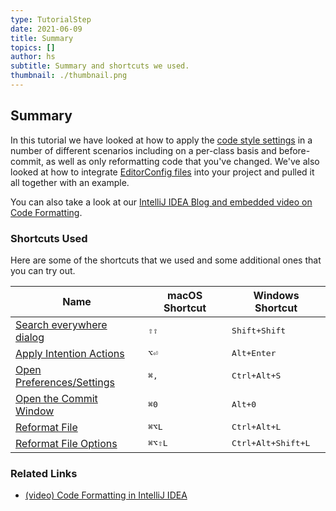 ```yaml
---
type: TutorialStep
date: 2021-06-09
title: Summary
topics: []
author: hs
subtitle: Summary and shortcuts we used.
thumbnail: ./thumbnail.png
---
```


## Summary

In this tutorial we have looked at how to apply the [code style settings](https://www.jetbrains.com/help/idea/configuring-code-style.html) in a number of different scenarios including on a per-class basis and before-commit, as well as only reformatting code that you've changed. We've also looked at how to integrate [EditorConfig files](https://editorconfig.org/) into your project and pulled it all together with an example.

You can also take a look at our [IntelliJ IDEA Blog and embedded video on Code Formatting](https://blog.jetbrains.com/idea/2020/06/code-formatting/).

### Shortcuts Used

Here are some of the shortcuts that we used and some additional ones that you can try out.

| Name                                                                                                          | macOS Shortcut  | Windows Shortcut            |
| ------------------------------------------------------------------------------------------------------------- | --------------- | --------------------------- |
| [Search everywhere dialog](https://www.jetbrains.com/help/idea/searching-everywhere.html)                     | <kbd>⇧⇧</kbd>   | <kbd>Shift+Shift</kbd>      |
| [Apply Intention Actions](https://www.jetbrains.com/help/idea/intention-actions.html#apply-intention-actions) | <kbd>⌥⏎</kbd>   | <kbd>Alt+Enter</kbd>        |
| [Open Preferences/Settings](https://www.jetbrains.com/help/idea/configure-project-settings.html)              | <kbd>⌘,</kbd>   | <kbd>Ctrl+Alt+S</kbd>       |
| [Open the Commit Window](https://www.jetbrains.com/help/idea/commit-and-push-changes.html#commit)             | <kbd>⌘0</kbd>   | <kbd>Alt+0</kbd>            |
| [Reformat File](https://www.jetbrains.com/help/idea/reformat-and-rearrange-code.html#reformat_code)           | <kbd>⌘⌥L</kbd>  | <kbd>Ctrl+Alt+L</kbd>       |
| [Reformat File Options](https://www.jetbrains.com/help/idea/reformat-and-rearrange-code.html#reformat_file)   | <kbd>⌘⌥⇧L</kbd> | <kbd>Ctrl+Alt+Shift+L</kbd> |

### Related Links

- [(video) Code Formatting in IntelliJ IDEA](https://www.youtube.com/watch?v=vjVWjocENLg)
